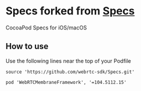 # Specs forked from [Specs](https://github.com/webrtc-sdk/Specs)

CocoaPod Specs for iOS/macOS

## How to use

Use the following lines near the top of your Podfile

```podspec
source 'https://github.com/webrtc-sdk/Specs.git'
```

```podspec
pod 'WebRTCMembraneFramework', '=104.5112.15'
```
